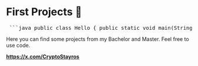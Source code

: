 # First Projects  🚀

<pre> ```java public class Hello { public static void main(String[] args) { System.out.println("Hello!"); } }``` </pre>

Here you can find some projects from my Bachelor and Master.
Feel free to use code.  

**https://x.com/CryptoStayros**
